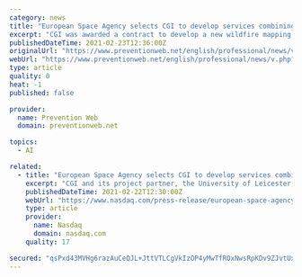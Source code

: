 ```yaml
---
category: news
title: "European Space Agency selects CGI to develop services combining artificial intelligence and earth observation for wildfire mapping"
excerpt: "CGI was awarded a contract to develop a new wildfire mapping service to help better map and monitor the impact of wildfires."
publishedDateTime: 2021-02-23T12:36:00Z
originalUrl: "https://www.preventionweb.net/english/professional/news/v.php?id=76188"
webUrl: "https://www.preventionweb.net/english/professional/news/v.php?id=76188"
type: article
quality: 0
heat: -1
published: false

provider:
  name: Prevention Web
  domain: preventionweb.net

topics:
  - AI

related:
  - title: "European Space Agency selects CGI to develop services combining Artificial Intelligence and Earth Observation for Wildfire Mapping"
    excerpt: "CGI and its project partner, the University of Leicester, is working with nationally mandated user organisations from Australia and France to implement and demonstrate EO services based on their requirements for improved wildfire risk management."
    publishedDateTime: 2021-02-22T12:30:00Z
    webUrl: "https://www.nasdaq.com/press-release/european-space-agency-selects-cgi-to-develop-services-combining-artificial"
    type: article
    provider:
      name: Nasdaq
      domain: nasdaq.com
    quality: 17

secured: "qsPxd43MVHg6razAuCeQJL+JttVTLCgVkIzOP4yMwTfROxNwsRpKDv9ZJvtUxz4Um9il+qYJOR2w0oYrF/460tZuxmcrwL1Ph7NNg8ybCT33Ck8z3j7LeLPVR97xy3Wr/62UD0j8vywFP1GdxDTaG1x8x6cXrdtm7Em6fG0b6wIPOM+GUKwq3zrAKv3cirYLnFmhDC9NLQTERudyyq5aRXjnM4NtyG5DyXRy5zlv36Xljg6fNBAhaovU/gvdMiVwAJys1IG70eVhDNz2HWFfvp2NdSaI6wmB1L8Nz90Ib5cv5l4p7H0ySRNyNrNZ5xeIyEjdkRelcnHcmOgaBTlpdyEyAY2/rlpGbGkJuu27boE=;dtlEXlMW7qrbNU+SKbYfkw=="
---
```



